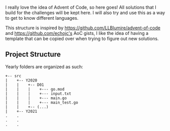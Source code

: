 I really love the idea of Advent of Code, so here goes! All solutions that I build for the challenges will be kept here.
I will also try and use this as a way to get to know different languages.

This structure is inspired by https://github.com/LLBlumire/advent-of-code and https://github.com/echojc's AoC gists, I like the idea of having a template that can be copied over when trying to figure out new solutions.

## Project Structure
Yearly folders are organized as such:
```
+-- src    
|    +-- Y2020
|    |    +-- D01
|    |    |    +--- go.mod
|    |    |    +--- input.txt
|    |    |    +--- main.go
|    |    |    +--- main_test.go
|    |    +-- (...)
|    +-- Y2021
.    .
.    .
.    .
```
